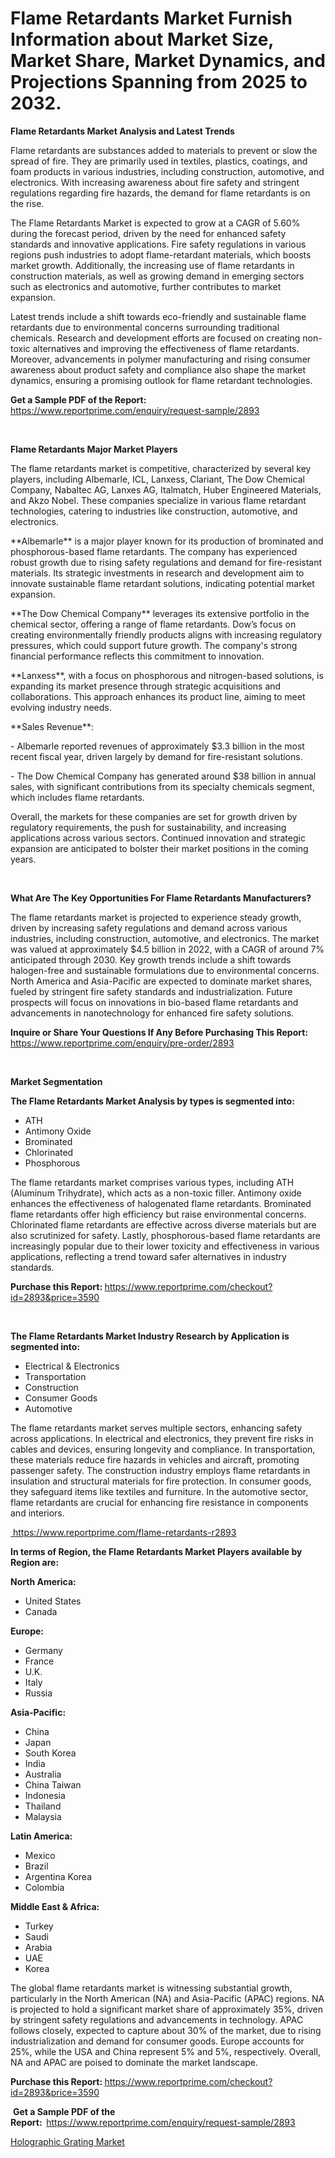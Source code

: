 <p><h1>Flame Retardants Market Furnish Information about Market Size, Market Share, Market Dynamics, and Projections Spanning from 2025 to 2032.</h1></p><p><strong>Flame Retardants Market Analysis and Latest Trends</strong></p>
<p><p>Flame retardants are substances added to materials to prevent or slow the spread of fire. They are primarily used in textiles, plastics, coatings, and foam products in various industries, including construction, automotive, and electronics. With increasing awareness about fire safety and stringent regulations regarding fire hazards, the demand for flame retardants is on the rise.</p><p>The Flame Retardants Market is expected to grow at a CAGR of 5.60% during the forecast period, driven by the need for enhanced safety standards and innovative applications. Fire safety regulations in various regions push industries to adopt flame-retardant materials, which boosts market growth. Additionally, the increasing use of flame retardants in construction materials, as well as growing demand in emerging sectors such as electronics and automotive, further contributes to market expansion.</p><p>Latest trends include a shift towards eco-friendly and sustainable flame retardants due to environmental concerns surrounding traditional chemicals. Research and development efforts are focused on creating non-toxic alternatives and improving the effectiveness of flame retardants. Moreover, advancements in polymer manufacturing and rising consumer awareness about product safety and compliance also shape the market dynamics, ensuring a promising outlook for flame retardant technologies.</p></p>
<p><strong>Get a Sample PDF of the Report:&nbsp;</strong> <a href="https://www.reportprime.com/enquiry/request-sample/2893?utm_campaign=2995&utm_medium=2&utm_source=Github&utm_content=ia&utm_term=18032025&utm_id=flame-retardants">https://www.reportprime.com/enquiry/request-sample/2893</a></p>
<p>&nbsp;</p>
<p><strong>Flame Retardants Major Market Players</strong></p>
<p><p>The flame retardants market is competitive, characterized by several key players, including Albemarle, ICL, Lanxess, Clariant, The Dow Chemical Company, Nabaltec AG, Lanxes AG, Italmatch, Huber Engineered Materials, and Akzo Nobel. These companies specialize in various flame retardant technologies, catering to industries like construction, automotive, and electronics.</p><p>**Albemarle** is a major player known for its production of brominated and phosphorous-based flame retardants. The company has experienced robust growth due to rising safety regulations and demand for fire-resistant materials. Its strategic investments in research and development aim to innovate sustainable flame retardant solutions, indicating potential market expansion.</p><p>**The Dow Chemical Company** leverages its extensive portfolio in the chemical sector, offering a range of flame retardants. Dow’s focus on creating environmentally friendly products aligns with increasing regulatory pressures, which could support future growth. The company's strong financial performance reflects this commitment to innovation.</p><p>**Lanxess**, with a focus on phosphorous and nitrogen-based solutions, is expanding its market presence through strategic acquisitions and collaborations. This approach enhances its product line, aiming to meet evolving industry needs.</p><p>**Sales Revenue**: </p><p>- Albemarle reported revenues of approximately $3.3 billion in the most recent fiscal year, driven largely by demand for fire-resistant solutions.</p><p>- The Dow Chemical Company has generated around $38 billion in annual sales, with significant contributions from its specialty chemicals segment, which includes flame retardants.</p><p>Overall, the markets for these companies are set for growth driven by regulatory requirements, the push for sustainability, and increasing applications across various sectors. Continued innovation and strategic expansion are anticipated to bolster their market positions in the coming years.</p></p>
<p>&nbsp;</p>
<p><strong>What Are The Key Opportunities For Flame Retardants Manufacturers?</strong></p>
<p><p>The flame retardants market is projected to experience steady growth, driven by increasing safety regulations and demand across various industries, including construction, automotive, and electronics. The market was valued at approximately $4.5 billion in 2022, with a CAGR of around 7% anticipated through 2030. Key growth trends include a shift towards halogen-free and sustainable formulations due to environmental concerns. North America and Asia-Pacific are expected to dominate market shares, fueled by stringent fire safety standards and industrialization. Future prospects will focus on innovations in bio-based flame retardants and advancements in nanotechnology for enhanced fire safety solutions.</p></p>
<p><strong>Inquire or Share Your Questions If Any Before Purchasing This Report:</strong> <a href="https://www.reportprime.com/enquiry/pre-order/2893?utm_campaign=2995&utm_medium=2&utm_source=Github&utm_content=ia&utm_term=18032025&utm_id=flame-retardants">https://www.reportprime.com/enquiry/pre-order/2893</a></p>
<p>&nbsp;</p>
<p><strong>Market Segmentation</strong></p>
<p><strong>The Flame Retardants Market Analysis by types is segmented into:</strong></p>
<p><ul><li>ATH</li><li>Antimony Oxide</li><li>Brominated</li><li>Chlorinated</li><li>Phosphorous</li></ul></p>
<p><p>The flame retardants market comprises various types, including ATH (Aluminum Trihydrate), which acts as a non-toxic filler. Antimony oxide enhances the effectiveness of halogenated flame retardants. Brominated flame retardants offer high efficiency but raise environmental concerns. Chlorinated flame retardants are effective across diverse materials but are also scrutinized for safety. Lastly, phosphorous-based flame retardants are increasingly popular due to their lower toxicity and effectiveness in various applications, reflecting a trend toward safer alternatives in industry standards.</p></p>
<p><strong>Purchase this Report:&nbsp;</strong><a href="https://www.reportprime.com/checkout?id=2893&price=3590&utm_campaign=2995&utm_medium=2&utm_source=Github&utm_content=ia&utm_term=18032025&utm_id=flame-retardants">https://www.reportprime.com/checkout?id=2893&price=3590</a></p>
<p>&nbsp;</p>
<p><strong>The Flame Retardants Market Industry Research by Application is segmented into:</strong></p>
<p><ul><li>Electrical & Electronics</li><li>Transportation</li><li>Construction</li><li>Consumer Goods</li><li>Automotive</li></ul></p>
<p><p>The flame retardants market serves multiple sectors, enhancing safety across applications. In electrical and electronics, they prevent fire risks in cables and devices, ensuring longevity and compliance. In transportation, these materials reduce fire hazards in vehicles and aircraft, promoting passenger safety. The construction industry employs flame retardants in insulation and structural materials for fire protection. In consumer goods, they safeguard items like textiles and furniture. In the automotive sector, flame retardants are crucial for enhancing fire resistance in components and interiors.</p></p>
<p><a href="https://www.reportprime.com/flame-retardants-r2893?utm_campaign=2995&utm_medium=2&utm_source=Github&utm_content=ia&utm_term=18032025&utm_id=flame-retardants">&nbsp;https://www.reportprime.com/flame-retardants-r2893</a></p>
<p><strong>In terms of Region, the Flame Retardants Market Players available by Region are:</strong></p>
<p>
    <p> <strong> North America: </strong>
        <ul>
            <li>United States</li>
            <li>Canada</li>
        </ul>
        </p> 
    <p> <strong> Europe: </strong>
        <ul>
            <li>Germany</li>
            <li>France</li>
            <li>U.K.</li>
            <li>Italy</li>
            <li>Russia</li>
        </ul>
        </p> 
    <p> <strong> Asia-Pacific: </strong>
        <ul>
            <li>China</li>
            <li>Japan</li>
            <li>South Korea</li>
            <li>India</li>
            <li>Australia</li>
            <li>China Taiwan</li>
            <li>Indonesia</li>
            <li>Thailand</li>
            <li>Malaysia</li>
        </ul>
        </p> 
    <p> <strong> Latin America: </strong>
        <ul>
            <li>Mexico</li>
            <li>Brazil</li>
            <li>Argentina Korea</li>
            <li>Colombia</li>
        </ul>
        </p> 
    <p> <strong> Middle East & Africa: </strong>
        <ul>
            <li>Turkey</li>
            <li>Saudi</li>
            <li>Arabia</li>
            <li>UAE</li>
            <li>Korea</li>
        </ul>
    </p>
    </p>
<p><p>The global flame retardants market is witnessing substantial growth, particularly in the North American (NA) and Asia-Pacific (APAC) regions. NA is projected to hold a significant market share of approximately 35%, driven by stringent safety regulations and advancements in technology. APAC follows closely, expected to capture about 30% of the market, due to rising industrialization and demand for consumer goods. Europe accounts for 25%, while the USA and China represent 5% and 5%, respectively. Overall, NA and APAC are poised to dominate the market landscape.</p></p>
<p><strong>Purchase this Report: </strong><a href="https://www.reportprime.com/checkout?id=2893&price=3590&utm_campaign=2995&utm_medium=2&utm_source=Github&utm_content=ia&utm_term=18032025&utm_id=flame-retardants">https://www.reportprime.com/checkout?id=2893&price=3590</a></p>
<p>&nbsp;<strong>Get a Sample PDF of the Report:&nbsp;&nbsp;</strong><a href="https://www.reportprime.com/enquiry/request-sample/2893?utm_campaign=2995&utm_medium=2&utm_source=Github&utm_content=ia&utm_term=18032025&utm_id=flame-retardants">https://www.reportprime.com/enquiry/request-sample/2893</a></p>
<p><strong></strong></p>
<p><p><a href="https://github.com/tumacaakesha78/Market-Research-Report-List-1/blob/main/holographic-grating-market.md?utm_campaign=2995&utm_medium=2&utm_source=Github&utm_content=ia&utm_term=18032025&utm_id=flame-retardants">Holographic Grating Market</a></p></p>